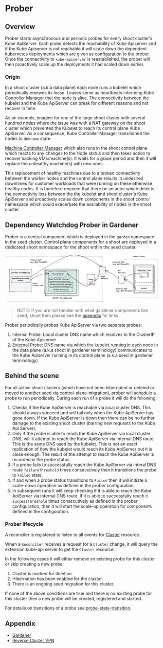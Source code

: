 
# Prober

## Overview

Prober starts asynchronous and periodic probes for every shoot cluster's Kube ApiServer. Each probe detects the reachability of Kube Apiserver and if the Kube Apiserver is not reachable it will scale down the dependent kubernetes deployments which are given as [configuration](/example/04-dwd-prober-configmap.yaml) to the prober. Once the connectivity to `kube-apiserver` is reestablished, the prober will then proactively scale up the deployments it had scaled down earlier. 

### Origin

In a shoot cluster (a.k.a data plane) each node runs a kubelet which periodically renewes its lease. Leases serve as heartbeats informing Kube Controller Manager that the node is alive. The connectivity between the kubelet and the Kube ApiServer can break for different reasons and not recover in time. 


As an example, imagine for one of the large shoot cluster with several hundred nodes where the issue was with a NAT gateway on the shoot cluster which prevented the Kubelet to reach its control plane Kube ApiServer. As a consequence, Kube Controller Manager transitioned the nodes to `Unknown` state. 

[Machine Controller Manager](https://github.com/gardener/machine-controller-manager) which also runs in the shoot control plane which reacts to any changes to the Node status and then takes action to recover backing VMs/machine(s). It waits for a grace period and then it will replace the unhealthy machine(s) with new ones.

This replacement of healthy machines due to a broken connectivity between the worker nodes and the control plane results in undesired downtimes for customer workloads that were running on these otherwise healthy nodes. It is therefore required that there be an actor which detects the connectivity loss between the the kubelet and shoot cluster's Kube ApiServer and proactively scales down components in the shoot control namespace which could exacerbate the availability of nodes in the shoot cluster. 

## Dependency Watchdog Prober in Gardener

Prober is a central component which is deployed in the `garden` namespace in the seed cluster. Control plane components for a shoot are deployed in a dedicated shoot namespace for the shoot within the seed cluster. 

<img src="content/prober-components.excalidraw.png">

> NOTE: If you are not familiar with what gardener components like seed, shoot then please see the [appendix](#appendix) for links.

Prober periodically probes Kube ApiServer via two separate probes:
1.  Internal Probe: Local cluster DNS name which resolves to the ClusterIP of the Kube Apiserver
2.  External Probe: DNS name via which the kubelet running in each node in the data plane (a.k.a shoot in gardener terminology) communicates to the Kube Apiserver running in its control plane (a.k.a seed in gardener terminology)

## Behind the scene

For all active shoot clusters (which have not been hibernated or deleted or moved to another seed via control-plane-migration), prober will schedule a probe to run periodically. During each run of a probe it will do the following:
1. Checks if the Kube ApiServer is reachable via local cluster DNS. This should always succeed and will fail only when the Kube ApiServer has gone down. If the Kube ApiServer is down then there can be no further damage to the existing shoot cluster (barring new requests to the Kube Api Server).
2. Only if the probe is able to reach the Kube ApiServer via local cluster DNS, will it attempt to reach the Kube ApiServer via internal DNS route. This is the same DNS used by the kubelet. This is not an exact replication of how the kubelet would reach its Kube ApiServer but it is close enough. The result of the attempt to reach the Kube ApiServer is recorded in the probe status.
3. If a probe fails to successfully reach the Kube ApiServer via interal DNS route `failureThreshold` times consecutively then it transitions the probe to `Failed` state.
4. If and when a probe status transitions to `Failed` then it will initiate a scale-down operation as defined in the prober configuration.
5. In subsequent runs it will keep checking if it is able to reach the Kube ApiServer via internal DNS route. If it is able to successfully reach it `successThreshold` times consecutively as defined in the prober configuration, then it will start the scale-up operation for components defined in the configuration.

### Prober lifecycle

A reconciler is registered to listen to all events for [Cluster](https://github.com/gardener/gardener/blob/master/docs/api-reference/extensions.md#extensions.gardener.cloud/v1alpha1.Cluster) resource.

When a `Reconciler` receives a request for a `Cluster` change, it will query the extension kube-api server to get
the `Cluster` resource. 

In the following cases it will either remove an existing probe for this cluster or skip creating a new probe:
1. Cluster is marked for deletion.
2. Hibernation has been enabled for the cluster.
3. There is an ongoing seed migration for this cluster.

If none of the above conditions are true and there is no existing probe for this cluster then a new probe will be created, registered and started.

For details on transitions of a probe see [probe-state-transition](probestatus.md).

## Appendix

* [Gardener](https://github.com/gardener/gardener/blob/master/docs)
* [Reverse Cluster VPN](https://github.com/gardener/gardener/blob/master/docs/proposals/14-reversed-cluster-vpn.md)